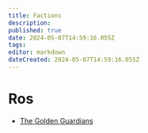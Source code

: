 ```yaml
---
title: Factions
description: 
published: true
date: 2024-05-07T14:59:16.055Z
tags: 
editor: markdown
dateCreated: 2024-05-07T14:59:16.055Z
---
```


# Ros

- [The Golden Guardians](/Factions/TheGoldenGuardians)